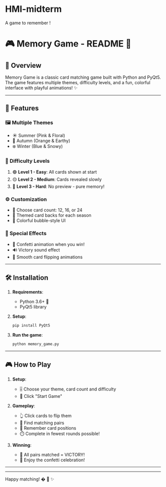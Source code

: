 # HMI-midterm
A game to remember !

# 🎮 Memory Game - README 📄

## 🌟 Overview
Memory Game is a classic card matching game built with Python and PyQt5. The game features multiple themes, difficulty levels, and a fun, colorful interface with playful animations! ✨

---

## 🎨 Features
### 🖼️ **Multiple Themes**
- ☀️ Summer (Pink & Floral)
- 🍂 Autumn (Orange & Earthy)
- ❄️ Winter (Blue & Snowy)

### 🎯 **Difficulty Levels**
1. 🟢 **Level 1 - Easy**: All cards shown at start
2. 🟡 **Level 2 - Medium**: Cards revealed slowly
3. 🔴 **Level 3 - Hard**: No preview - pure memory!

### ⚙️ Customization
- 🔢 Choose card count: 12, 16, or 24
- 🎨 Themed card backs for each season
- 🌈 Colorful bubble-style UI

### 🎉 Special Effects
- 🎊 Confetti animation when you win!
- 🔊 Victory sound effect
- 💫 Smooth card flipping animations

---

## 🛠️ Installation
1. **Requirements**:
   - Python 3.6+ 🐍
   - PyQt5 library

2. **Setup**:
   ```bash
   pip install PyQt5
   ```

3. **Run the game**:
   ```bash
   python memory_game.py
   ```

---

## 🎮 How to Play
1. **Setup**:
   - 🎚️ Choose your theme, card count and difficulty
   - 🚀 Click "Start Game"

2. **Gameplay**:
   - 👆 Click cards to flip them
   - 🔄 Find matching pairs
   - 🧠 Remember card positions
   - ⏱️ Complete in fewest rounds possible!

3. **Winning**:
   - 🎉 All pairs matched = VICTORY!
   - 🎊 Enjoy the confetti celebration!

---

---

Happy matching! � 🎴 ✨
